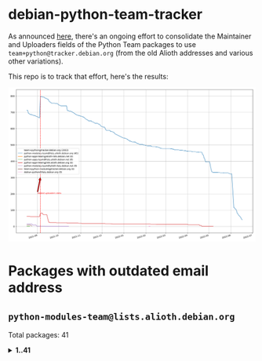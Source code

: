 # debian-python-team-tracker



As announced [here](https://lists.debian.org/debian-python/2021/08/msg00006.html), there's an ongoing effort to consolidate the Maintainer and Uploaders fields of the Python Team packages to use `team+python@tracker.debian.org` (from the old Alioth addresses and various other variations).



This repo is to track that effort, here's the results:



![Python team emails](images/python_team_emails.svg)


# Packages with outdated email address

## `python-modules-team@lists.alioth.debian.org`
Total packages: 41
<details>
<summary><b>1..41</b></summary>


| # | Package | Version |
| --- | --- | --- |
| 1 | [django-pipeline](https://tracker.debian.org/django-pipeline) | 1.6.14-3 |
| 2 | [flask-script](https://tracker.debian.org/flask-script) | 2.0.6-2 |
| 3 | [networkx](https://tracker.debian.org/networkx) | 2.5+ds-2 |
| 4 | [okasha](https://tracker.debian.org/okasha) | 0.2.4-4 |
| 5 | [pytest-bdd](https://tracker.debian.org/pytest-bdd) | 3.2.1-1 |
| 6 | [python-aioinflux](https://tracker.debian.org/python-aioinflux) | 0.9.0-2 |
| 7 | [python-click-log](https://tracker.debian.org/python-click-log) | 0.2.1-2 |
| 8 | [python-colour](https://tracker.debian.org/python-colour) | 0.1.5-2 |
| 9 | [python-decorator](https://tracker.debian.org/python-decorator) | 4.4.2-2 |
| 10 | [python-demjson](https://tracker.debian.org/python-demjson) | 2.2.4-5 |
| 11 | [python-django-push-notifications](https://tracker.debian.org/python-django-push-notifications) | 1.4.1-1 |
| 12 | [python-ewmh](https://tracker.debian.org/python-ewmh) | 0.1.6-2 |
| 13 | [python-gflags](https://tracker.debian.org/python-gflags) | 1.5.1-7 |
| 14 | [python-hpilo](https://tracker.debian.org/python-hpilo) | 4.3-3 |
| 15 | [python-ipfix](https://tracker.debian.org/python-ipfix) | 0.9.7-2 |
| 16 | [python-ldap](https://tracker.debian.org/python-ldap) | 3.2.0-4 |
| 17 | [python-libguess](https://tracker.debian.org/python-libguess) | 1.1-4 |
| 18 | [python-mailer](https://tracker.debian.org/python-mailer) | 0.8.1-4 |
| 19 | [python-mastodon](https://tracker.debian.org/python-mastodon) | 1.5.1-1 |
| 20 | [python-model-mommy](https://tracker.debian.org/python-model-mommy) | 1.6.0-2 |
| 21 | [python-pathtools](https://tracker.debian.org/python-pathtools) | 0.1.2-4 |
| 22 | [python-pem](https://tracker.debian.org/python-pem) | 19.1.0-1 |
| 23 | [python-persistent](https://tracker.debian.org/python-persistent) | 4.6.4-0.2 |
| 24 | [python-phonenumbers](https://tracker.debian.org/python-phonenumbers) | 8.12.1-1 |
| 25 | [python-plaster](https://tracker.debian.org/python-plaster) | 1.0-2 |
| 26 | [python-plaster-pastedeploy](https://tracker.debian.org/python-plaster-pastedeploy) | 0.5-3 |
| 27 | [python-repoze.sphinx.autointerface](https://tracker.debian.org/python-repoze.sphinx.autointerface) | 0.8-0.2 |
| 28 | [python-schedutils](https://tracker.debian.org/python-schedutils) | 0.6-2.1 |
| 29 | [python-service-identity](https://tracker.debian.org/python-service-identity) | 18.1.0-6 |
| 30 | [python-simpy](https://tracker.debian.org/python-simpy) | 2.3.1+dfsg-2 |
| 31 | [python-slimmer](https://tracker.debian.org/python-slimmer) | 0.1.30-8 |
| 32 | [python-suntime](https://tracker.debian.org/python-suntime) | 1.2.5-2 |
| 33 | [python-tempita](https://tracker.debian.org/python-tempita) | 0.5.2-6 |
| 34 | [python-testing.mysqld](https://tracker.debian.org/python-testing.mysqld) | 1.4.0-4 |
| 35 | [python-testing.postgresql](https://tracker.debian.org/python-testing.postgresql) | 1.3.0-2 |
| 36 | [python-urlobject](https://tracker.debian.org/python-urlobject) | 2.4.3-3 |
| 37 | [python-wheezy.template](https://tracker.debian.org/python-wheezy.template) | 0.1.167-2 |
| 38 | [quark-sphinx-theme](https://tracker.debian.org/quark-sphinx-theme) | 0.5.1-2 |
| 39 | [sireader](https://tracker.debian.org/sireader) | 1.1.1-2 |
| 40 | [sphinx](https://tracker.debian.org/sphinx) | 1.8.5-5 |
| 41 | [stsci.distutils](https://tracker.debian.org/stsci.distutils) | 0.3.7-5 |
</details>
